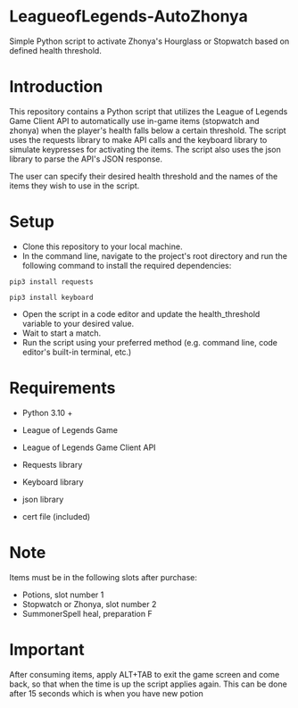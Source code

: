 # LeagueofLegends-AutoZhonya
Simple Python script to activate Zhonya's Hourglass or Stopwatch based on defined health threshold.


# Introduction

This repository contains a Python script that utilizes the League of Legends Game Client API to automatically use in-game items (stopwatch and zhonya) when the player's health falls below a certain threshold. The script uses the requests library to make API calls and the keyboard library to simulate keypresses for activating the items. The script also uses the json library to parse the API's JSON response.

The user can specify their desired health threshold and the names of the items they wish to use in the script.

# Setup

* Clone this repository to your local machine.
* In the command line, navigate to the project's root directory and run the following command to install the required dependencies:

```
pip3 install requests
```

```
pip3 install keyboard
```

* Open the script in a code editor and update the health_threshold variable to your desired value.
* Wait to start a match.
* Run the script using your preferred method (e.g. command line, code editor's built-in terminal, etc.)

# Requirements

* Python 3.10 +

* League of Legends Game

* League of Legends Game Client API

* Requests library

* Keyboard library

* json library

* cert file (included)


# Note
Items must be in the following slots after purchase:
* Potions, slot number 1
* Stopwatch or Zhonya, slot number 2
* SummonerSpell heal, preparation F

# Important
After consuming items, apply ALT+TAB to exit the game screen and come back, so that when the time is up the script applies again.
This can be done after 15 seconds which is when you have new potion
